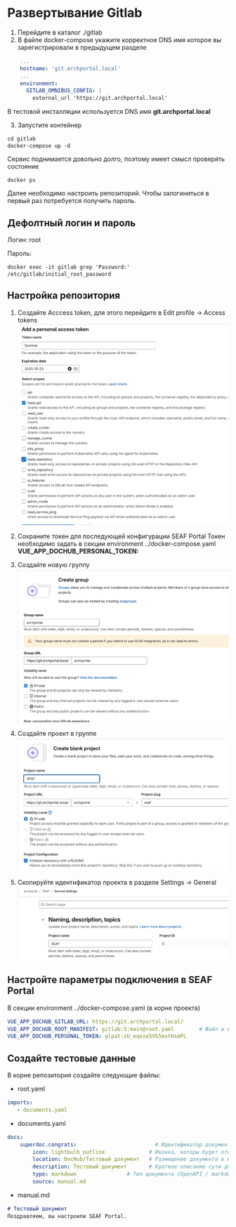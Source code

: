 # Развертывание Gitlab
1. Перейдите в каталог ./gitlab
2. В файле docker-compose укажите корректное DNS имя  которое вы зарегистрировали в предыдущем разделе
``` yaml
    ...
    hostname: 'git.archportal.local'
    ...
    environment:
      GITLAB_OMNIBUS_CONFIG: |
        external_url 'https://git.archportal.local'
```
В тестовой инсталляции используется DNS имя **git.archportal.local**

3. Запустите контейнер
``` shell
cd gitlab
docker-compose up -d
```
Сервис поднимается довольно долго, поэтому имеет смысл проверять состояние
``` shell
docker ps 
```
Далее необходимо настроить репозиторий. Чтобы залогиниться в первый раз потребуется получить пароль.

## Дефолтный логин и пароль
Логин: root

Пароль:
``` shell
docker exec -it gitlab grep 'Password:' /etc/gitlab/initial_root_password
```

## Настройка репозитория
1. Создайте Acccess token, для этого перейдите в Edit profile -> Access tokens
   ![img.png](images/img.png)

2. Сохраните токен для последующей конфигурации SEAF Portal
   Токен необходимо задать в секции environment ../docker-compose.yaml **VUE_APP_DOCHUB_PERSONAL_TOKEN:**

3. Создайте новую группу
   ![img_1.png](images/img_1.png)

4. Создайте проект в группе
   ![img_2.png](images/img_2.png)

5. Скопируйте идентификатор проекта в разделе Settings -> General 
   ![img_3.png](images/img_3.png)

## Настройте параметры подключения в SEAF Portal
В секции environment ../docker-compose.yaml (в корне проекта)
``` yaml
VUE_APP_DOCHUB_GITLAB_URL: https://git.archportal.local/
VUE_APP_DOCHUB_ROOT_MANIFEST: gitlab:5:main@root.yaml        # Файл и импортами
VUE_APP_DOCHUB_PERSONAL_TOKEN: glpat-zU_eqeie5Vb5mxtHsmPL
```
## Создайте тестовые данные
В корне репозитория создайте следующие файлы:
 - root.yaml
``` yaml
imports:
   - documents.yaml
```
- documents.yaml
``` yaml
docs:
    superdoc.congrats:                         # Идентификатор документа
        icon: lightbulb_outline              # Иконка, которы будет отображаться в дереве навигации
        location: DocHub/Тестовый документ   # Размещение документа в меню (если требуется отражать)
        description: Тестовый документ       # Краткое описание сути документа (опиционально)
        type: markdown                # Тип документа (OpenAPI / markdown / PlantUML / Table)
        source: manual.md 
```
- manual.md
``` markdown
# Тестовый документ
Поздравляем, вы настроили SEAF Portal.
```